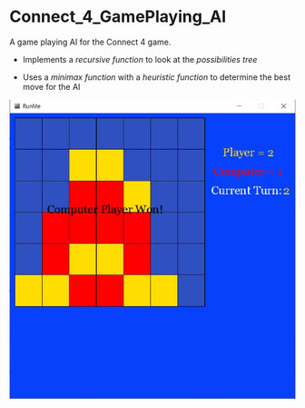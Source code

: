 # Connect_4_GamePlaying_AI
A game playing AI for the Connect 4 game.

- Implements a *recursive function* to look at the *possibilities tree*

- Uses a *minimax function* with a *heuristic function* to determine the best move for the AI

![Image of Connect 4 AI](Connect4AI.jpg)
